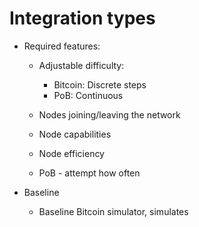 # Integration types

- Required features:

  - Adjustable difficulty:

    - Bitcoin: Discrete steps
    - PoB: Continuous

  - Nodes joining/leaving the network
  - Node capabilities
  - Node efficiency
  - PoB - attempt how often

- Baseline
  - Baseline Bitcoin simulator, simulates
